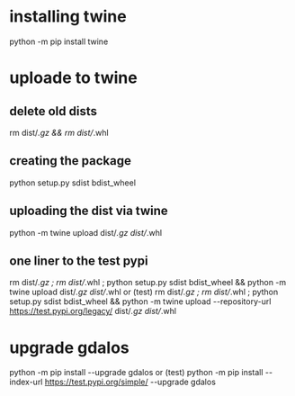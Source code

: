 # installing twine
python -m pip install twine

# uploade to twine

## delete old dists
rm dist/*.gz && rm dist/*.whl

## creating the package
python setup.py sdist bdist_wheel

## uploading the dist via twine
python -m twine upload dist/*.gz dist/*.whl

## one liner to the test pypi
rm dist/*.gz ; rm dist/*.whl ; python setup.py sdist bdist_wheel && python -m twine upload dist/*.gz dist/*.whl
or (test)
rm dist/*.gz ; rm dist/*.whl ; python setup.py sdist bdist_wheel && python -m twine upload --repository-url https://test.pypi.org/legacy/ dist/*.gz dist/*.whl

# upgrade gdalos
python -m pip install --upgrade gdalos
or (test)
python -m pip install --index-url https://test.pypi.org/simple/ --upgrade gdalos